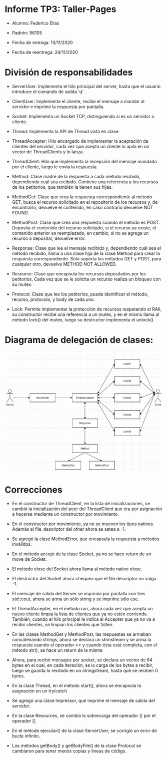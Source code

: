 # Informe TP3: Taller-Pages

- Alumno: Federico Elías

- Padrón: 96105

- Fecha de entrega: 13/11/2020

- Fecha de reentrega: 24/11/2020

# División de responsabilidades

- ServerUser:
		Implementa el hilo principal del server, hasta
		que el usuario introduce el comando de salida 'q'

- ClientUser:
		Implementa el cliente, recibe el mensaje a mandar
		al servidor e imprime la respuesta por pantalla.

- Socket:
		Implementa un Socket TCP, distinguiendo
		si es un servidor o cliente.

- Thread:
		Implementa la API de Thread vista en clase.

- ThreadAccepter:
		Hilo encargado de implementar la aceptación
		de clientes del servidor, cada vez que acepta un cliente
		lo apila en un vector de ThreadClients y lo lanza.

- ThreadClient:
		Hilo que implementa la recepción del mensaje mandado
		por el cliente, luego le envía la respuesta.

- Method:
		Clase madre de la respuesta a cada método
		recibido, dependiendo cuál sea recibido.
		Contiene una referencia a los recursos
		de los petitorios, que también la tienen sus hijas.

- MethodGet:
		Clase que crea la respuesta correspondiente al método
		GET, busca el recurso solicitado en el repositorio
		de los recursos y, de encontrarlo, devuelve el contenido,
		en caso contrario devuelve NOT FOUND.

- MethodPost:
		Clase que crea una respuesta cuando el método es POST.
		Deposita el contenido del recurso solicitado, si el recurso
		ya existe, el contenido anterior es reemplazado, en cambio,
		si no se agrega un recurso a depositar, devuelve error.

- Response:
		Clase que lee el mensaje recibido y, dependiendo cuál
		sea el método recibido, llama a una clase hija de la
		clase Method para crear la respuesta correspondiente.
		Sólo soporta los métodos GET y POST, para cualquier otro,
		devuelve METHOD NOT ALLOWED.

- Resource:
		Clase que encapsula los recursos depositados por los petitorios.
		Cada vez que se le solicita un recurso realiza un bloqueo con su mutex.

- Protocol:
		Clase que lee los petitorios, puede identificar el método,
		recurso, protocolo, y body de cada uno.

- Lock:
		Permite implementar la protección de recursos respetando el RAII,
		su constructor recibe una referencia a un mutex, y en el mismo
		llama al método lock() del mutex, luego su destructor implementa el unlock()

# Diagrama de delegación de clases:

![DiagramaTP3](https://github.com/nazar9318/taller1-2c2020-TP3/blob/master/assets/DiagramTP3.png)

# Correcciones

- En el constructor de ThreadClient, en la lista de inicializaciones,
se cambió la inicialización del peer del ThreadClient que era por asignación
a hacerse mediante un constructor por movimiento.

- En el constructor por movimiento, ya no se mueven los tipos nativos.
Además el file_descriptor del other ahora se setea a -1.

- Se agregó la clase MethodError, que encapsula la respuesta a métodos inválidos.

- En el método accept de la clase Socket, ya no se hace return de un move de Socket.

- El método close del Socket ahora llama al método nativo close.

- El destructor del Socket ahora chequea que el file descriptor no valga -1.

- El mensaje de salida del Server se imprimía por pantalla con tres std::cout,
ahora se arma un sólo string y se imprime sólo ese.

- El ThreadAccepter, en el método run, ahora cada vez que acepta un nuevo cliente
limpia la lista de clientes que ya no estén corriendo. También, cuando el hilo principal
le indica al Accepter que ya no va a recibir clientes, se limpian los clientes que falten.

- En las clases MethodGet y MethodPost, las respuestas se armaban concatenando
strings, ahora se declara un strinstream y se arma la respuesta usando el operador <<
y cuando ésta está completa, con el método str(), se hace un return de la misma

- Ahora, para recibir mensajes por socket, se declara un vector de 64 bytes
en el cual, en cada iteración, se lo carga de los bytes a recibir, luego se guarda
lo recibido en un stringstream, hasta que se reciben 0 bytes.

- En la clase Thread, en el método start(), ahora se encapsula la asignación
en un try/catch

- Se agregó una clase Impressor, que imprime el mensaje de salida del servidor.

- En la clase Resources, se cambió la sobrecarga del operador () por el operador [].

- En el método ejecutar() de la clase ServerUser, se corrigió un error de bucle infinito.

- Los métodos getBody() y getBodyFile() de la clase Protocol se cambiaron para
tener menos copias y líneas de código.
